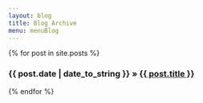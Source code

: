 ```yaml
---
layout: blog
title: Blog Archive
menu: menuBlog
---
```


{% for post in site.posts %}
  <div class="post">
    <h3>{{ post.date | date_to_string }} &raquo; <a href="{{ post.url }}">{{ post.title }}</a></h3>
	</div>
{% endfor %}